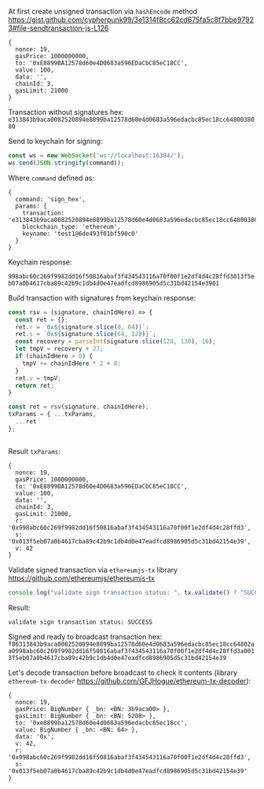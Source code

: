  
At first create unsigned transaction via `hashEncode` method https://gist.github.com/cypherpunk99/3e1314f8cc62cd675fa5c8f7bbe97923#file-sendtransaction-js-L126

``` 
{ 
  nonce: 19,
  gasPrice: 1000000000,
  to: '0xE8899BA12578d60e4D0683a596EDaCbC85eC18CC',
  value: 100,
  data: '',
  chainId: 3,
  gasLimit: 21000 
}
```

Transaction without signatures hex: `e313843b9aca0082520894e8899ba12578d60e4d0683a596edacbc85ec18cc6480038080`
 
Send to keychain for signing:

```javascript
const ws = new WebSocket('ws://localhost:16384/');
ws.send(JSON.stringify(command));
```
Where `command` defined as: 
``` 
{ 
  command: 'sign_hex',
  params: { 
    transaction: 'e313843b9aca0082520894e8899ba12578d60e4d0683a596edacbc85ec18cc6480038080',
    blockchain_type: 'ethereum',
    keyname: 'test1@6de493f01bf590c0' 
  } 
}
```

Keychain response:

`998abc60c269f9982dd16f50816abaf3f434543116a70f00f1e2df4d4c28ffd3013f5eb07a0b4617cba89c42b9c1db4d0e47eadfcd8986905d5c31bd42154e3901`

Build transaction with signatures from keychain response:

```javascript
const rsv = (signature, chainIdHere) => {
  const ret = {};
  ret.r = `0x${signature.slice(0, 64)}`;
  ret.s = `0x${signature.slice(64, 128)}`;
  const recovery = parseInt(signature.slice(128, 130), 16);
  let tmpV = recovery + 27;
  if (chainIdHere > 0) {
    tmpV += chainIdHere * 2 + 8;
  }
  ret.v = tmpV;
  return ret;
}

const ret = rsv(signature, chainIdHere);
txParams = { ...txParams,
  ...ret
};
  
```

Result `txParams`:
```
{ 
  nonce: 19,
  gasPrice: 1000000000,
  to: '0xE8899BA12578d60e4D0683a596EDaCbC85eC18CC',
  value: 100,
  data: '',
  chainId: 3,
  gasLimit: 21000,
  r: '0x998abc60c269f9982dd16f50816abaf3f434543116a70f00f1e2df4d4c28ffd3',
  s: '0x013f5eb07a0b4617cba89c42b9c1db4d0e47eadfcd8986905d5c31bd42154e39',
  v: 42 
}
```

Validate signed transaction via `ethereumjs-tx` library https://github.com/ethereumjs/ethereumjs-tx

```javascript
console.log("validate sign transaction status: ", tx.validate() ? "SUCCESS" : "FAILURE");
```

Result:
```
validate sign transaction status: SUCCESS
```

Signed and ready to broadcast transaction hex: 
 `f86313843b9aca0082520894e8899ba12578d60e4d0683a596edacbc85ec18cc64802aa0998abc60c269f9982dd16f50816abaf3f434543116a70f00f1e2df4d4c28ffd3a0013f5eb07a0b4617cba89c42b9c1db4d0e47eadfcd8986905d5c31bd42154e39`
 
Let's decode transaction before broadcast to check it contents (library `ethereum-tx-decoder` https://github.com/GFJHogue/ethereum-tx-decoder):  
```
{ 
  nonce: 19,
  gasPrice: BigNumber { _bn: <BN: 3b9aca00> },
  gasLimit: BigNumber { _bn: <BN: 5208> },
  to: '0xe8899ba12578d60e4d0683a596edacbc85ec18cc',
  value: BigNumber { _bn: <BN: 64> },
  data: '0x',
  v: 42,
  r: '0x998abc60c269f9982dd16f50816abaf3f434543116a70f00f1e2df4d4c28ffd3',
  s: '0x013f5eb07a0b4617cba89c42b9c1db4d0e47eadfcd8986905d5c31bd42154e39' 
}
```